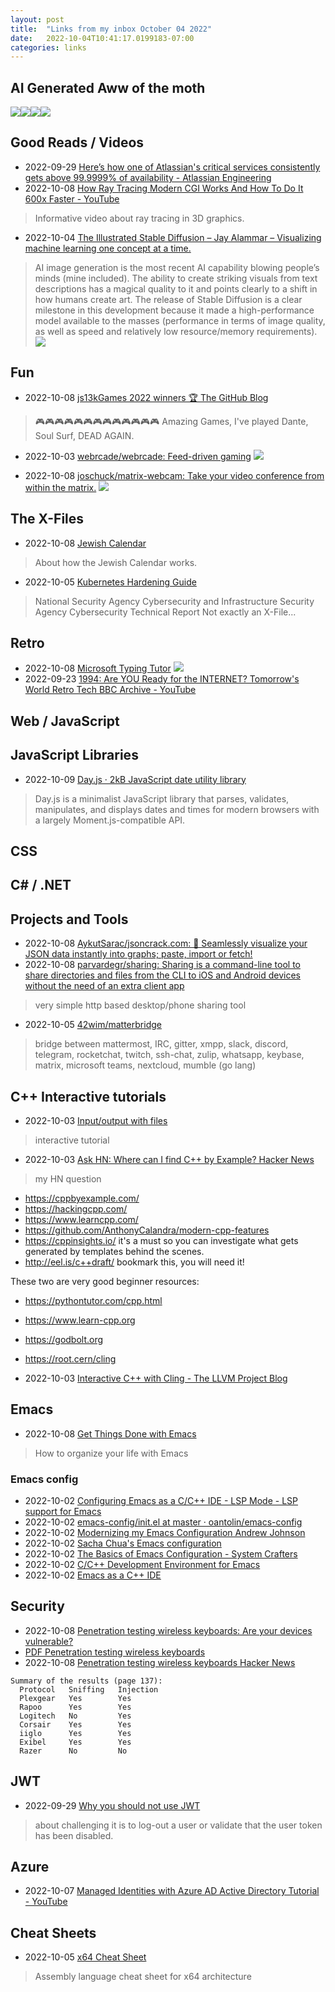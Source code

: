 ```yaml
---
layout: post
title:  "Links from my inbox October 04 2022"
date:   2022-10-04T10:41:17.0199183-07:00
categories: links
---
```


## AI Generated Aww of the moth


![](./ai-aww/2022-10/puff_b_cute_a1026.jpg)![](./ai-aww/2022-10/puff_b_cute_a2016.jpg)![](./ai-aww/2022-10/puff_b_cute_a2023.jpg)![](./ai-aww/2022-10/puff_b_cute_a4001.jpg)


## Good Reads / Videos

- 2022-09-29 [Here’s how one of Atlassian's critical services consistently gets above 99.9999% of availability - Atlassian Engineering](https://www.atlassian.com/engineering/atlassian-critical-services-above-six-nines-of-availability)
- 2022-10-08 [How Ray Tracing Modern CGI Works And How To Do It 600x Faster - YouTube](https://www.youtube.com/watch?v=gsZiJeaMO48)
> Informative video about ray tracing in 3D graphics.
- 2022-10-04 [The Illustrated Stable Diffusion – Jay Alammar – Visualizing machine learning one concept at a time.](https://jalammar.github.io/illustrated-stable-diffusion/)
> AI image generation is the most recent AI capability blowing people’s minds (mine included). The ability to create striking visuals from text descriptions has a magical quality to it and points clearly to a shift in how humans create art. The release of Stable Diffusion is a clear milestone in this development because it made a high-performance model available to the masses (performance in terms of image quality, as well as speed and relatively low resource/memory requirements).
![](./_img/2022-10-07/stable-diffusion-img2img-image-to-image.png)


## Fun
- 2022-10-08 [js13kGames 2022 winners 🏆 The GitHub Blog](https://github.blog/2022-10-06-js13k-2022-winners/)
> 🎮🎮🎮🎮🎮🎮🎮🎮🎮🎮🎮🎮🎮
> Amazing Games, I've played Dante, Soul Surf, DEAD AGAIN.
- 2022-10-03 [webrcade/webrcade: Feed-driven gaming](https://github.com/webrcade/webrcade)
![](./_img/2022-10-07/webarcade.png)


- 2022-10-08 [joschuck/matrix-webcam: Take your video conference from within the matrix.](https://github.com/joschuck/matrix-webcam?utm_source=hackernewsletter&utm_medium=email&utm_term=fun)
![](_img/2022-10-07/matrix-webcam02.gif)

## The X-Files
- 2022-10-08 [Jewish Calendar](https://stevemorse.org/hebrewcalendar/hebrewcalendar.htm)
> About how the Jewish Calendar works.
- 2022-10-05 [Kubernetes Hardening Guide](https://media.defense.gov/2022/Aug/29/2003066362/-1/-1/0/CTR_KUBERNETES_HARDENING_GUIDANCE_1.2_20220829.PDF)
> National Security Agency Cybersecurity and Infrastructure Security Agency Cybersecurity Technical Report
> Not exactly an X-File...


## Retro

- 2022-10-08 [Microsoft Typing Tutor](https://www.classic-computers.org.nz/system-80/software-manuals/manuals-Typing-Tutor.pdf)
![](./_img/2022-10-07/Microsoft_Typing_Tutor_TRS-80_main_screen.webp)
- 2022-09-23 [1994: Are YOU Ready for the INTERNET? Tomorrow's World Retro Tech BBC Archive - YouTube](https://www.youtube.com/watch?v=XpZ5STahhPE)


## Web / JavaScript

## JavaScript Libraries
- 2022-10-09 [Day.js · 2kB JavaScript date utility library](https://day.js.org/)
> Day.js is a minimalist JavaScript library that parses, validates, manipulates, and displays dates and times for modern browsers with a largely Moment.js-compatible API.


## CSS


## C# / .NET


## Projects and Tools

- 2022-10-08 [AykutSarac/jsoncrack.com: 🔮 Seamlessly visualize your JSON data instantly into graphs; paste, import or fetch!](https://github.com/AykutSarac/jsoncrack.com)
- 2022-10-08 [parvardegr/sharing: Sharing is a command-line tool to share directories and files from the CLI to iOS and Android devices without the need of an extra client app](https://github.com/parvardegr/sharing)
> very simple http based desktop/phone sharing tool
- 2022-10-05 [42wim/matterbridge](https://github.com/42wim/matterbridge)
> bridge between mattermost, IRC, gitter, xmpp, slack, discord, telegram, rocketchat, twitch, ssh-chat, zulip, whatsapp, keybase, matrix, microsoft teams, nextcloud, mumble (go lang)

## C++ Interactive tutorials
- 2022-10-03 [Input/output with files](https://cplusplus.com/doc/tutorial/files/)
> interactive tutorial
- 2022-10-03 [Ask HN: Where can I find C++ by Example? Hacker News](https://news.ycombinator.com/item?id=33061140#33064712)
> my HN question
- https://cppbyexample.com/
- https://hackingcpp.com/
- https://www.learncpp.com/
- https://github.com/AnthonyCalandra/modern-cpp-features
- https://cppinsights.io/ it's a must so you can investigate what gets generated by templates behind the scenes.
- http://eel.is/c++draft/ bookmark this, you will need it!

These two are very good beginner resources:
- https://pythontutor.com/cpp.html
- https://www.learn-cpp.org
- https://godbolt.org
- https://root.cern/cling

- 2022-10-03 [Interactive C++ with Cling - The LLVM Project Blog](https://blog.llvm.org/posts/2020-11-30-interactive-cpp-with-cling/)


## Emacs
- 2022-10-08 [Get Things Done with Emacs](https://www.labri.fr/perso/nrougier/GTD/index.html?utm_source=hackernewsletter&utm_medium=email&utm_term=code)
> How to organize your life with Emacs

### Emacs config
- 2022-10-02 [Configuring Emacs as a C/C++ IDE - LSP Mode - LSP support for Emacs](https://emacs-lsp.github.io/lsp-mode/tutorials/CPP-guide/)
- 2022-10-02 [emacs-config/init.el at master · oantolin/emacs-config](https://github.com/oantolin/emacs-config/blob/master/init.el)
- 2022-10-02 [Modernizing my Emacs Configuration Andrew Johnson](https://andrewjamesjohnson.com/modernizing-my-emacs-configuration/)
- 2022-10-02 [Sacha Chua's Emacs configuration](https://sachachua.com/dotemacs/index.html)
- 2022-10-02 [The Basics of Emacs Configuration - System Crafters](https://systemcrafters.net/emacs-from-scratch/basics-of-emacs-configuration/)
- 2022-10-02 [C/C++ Development Environment for Emacs](https://tuhdo.github.io/c-ide.html)
- 2022-10-02 [Emacs as a C++ IDE](https://martinsosic.com/development/emacs/2017/12/09/emacs-cpp-ide.html)



## Security
- 2022-10-08 [Penetration testing wireless keyboards: Are your devices vulnerable?](http://kth.diva-portal.org/smash/record.jsf?pid=diva2%3A1701492&dswid=1463)
- [PDF Penetration testing wireless keyboards](https://kth.diva-portal.org/smash/get/diva2:1701492/FULLTEXT01.pdf)
- 2022-10-08 [Penetration testing wireless keyboards Hacker News](https://news.ycombinator.com/item?id=33123406)
```
Summary of the results (page 137):
  Protocol   Sniffing   Injection
  Plexgear   Yes        Yes
  Rapoo      Yes        Yes
  Logitech   No         Yes
  Corsair    Yes        Yes
  iiglo      Yes        Yes
  Exibel     Yes        Yes
  Razer      No         No
```

## JWT
- 2022-09-29 [Why you should not use JWT](https://apibakery.com/blog/tech/no-jwt/)
> about challenging it is to log-out a user or validate that the user token has been disabled.

## Azure

- 2022-10-07 [Managed Identities with Azure AD Active Directory Tutorial - YouTube](https://www.youtube.com/watch?v=sA_mXKy_dKU)

## Cheat Sheets
- 2022-10-05 [x64 Cheat Sheet](https://cs.brown.edu/courses/cs033/docs/guides/x64_cheatsheet.pdf)
> Assembly language cheat sheet for x64 architecture
